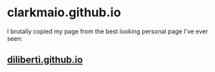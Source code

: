 # clarkmaio.github.io

I brutally copied my page from the best looking personal page I've ever seen: 

## [diliberti.github.io](diliberti.github.io)
